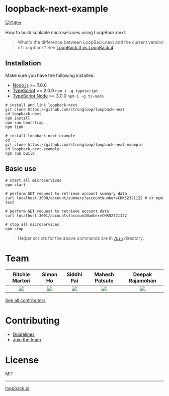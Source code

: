 # loopback-next-example

[![Gitter](https://img.shields.io/gitter/room/nwjs/nw.js.svg)](https://gitter.im/strongloop/loopback)

How to build scalable microservices using LoopBack.next.

> What's the difference between LoopBack.next and the current version of
> Loopback? See [LoopBack 3 vs LoopBack 4](https://github.com/strongloop/loopback-next/wiki/FAQ#loopback-3-vs-loopback-4).

## Installation

Make sure you have the following installed:

- [Node.js](https://nodejs.org/en/download/) >= 7.0.0
- [TypeScript](https://www.typescriptlang.org/index.html#download-links) >= 2.0.0 `npm i -g typescript`
- [TypeScript Node](https://github.com/TypeStrong/ts-node#installation) >= 3.0.0 `npm i -g ts-node`

```shell
# install and link loopback-next
git clone https://github.com/strongloop/loopback-next
cd loopback-next
npm install
npm run bootstrap
npm link

# install loopback-next-example
cd ..
git clone https://github.com/strongloop/loopback-next-example
cd loopback-next-example
npm run build
```

## Basic use

```shell
# start all microservices
npm start

# perform GET request to retrieve account summary data
curl localhost:3000/account/summary?accountNumber=CHK52321122 # or npm test

# perform GET request to retrieve account data
curl localhost:3001/accounts?accountNumber=CHK52321122

# stop all microservices
npm stop
```

> Helper scripts for the above commands are in [`/bin`](https://github.com/strongloop/loopback-next-example/tree/master/bin)
directory.

# Team

Ritchie Martori|Simon Ho|Siddhi Pai|Mahesh Patsute|Deepak Rajamohan
:-:|:-:|:-:|:-:|:-:
[<img src="https://avatars2.githubusercontent.com/u/462228?v=3&s=60">](http://github.com/ritch)|[<img src="https://avatars1.githubusercontent.com/u/1617364?v=3&s=60">](http://github.com/superkhau)|[<img src="https://avatars0.githubusercontent.com/u/15273582?v=3&u=d53eb3a459e72484c0ffed865c4e41f9ed9b4fdf&s=60">](http://github.com/siddhipai)|[<img src="https://avatars3.githubusercontent.com/u/24725376?v=3&s=60">](http://github.com/mpatsute)|[<img src="https://avatars2.githubusercontent.com/u/7688315?v=3&s=60">](http://github.com/deepakrkris)

[See all contributors](https://github.com/strongloop/loopback-next-example/graphs/contributors)

# Contributing

- [Guidelines](https://github.com/strongloop/loopback-next/wiki/Contributing)
- [Join the team](https://github.com/strongloop/loopback-next/wiki/Contributing#join-the-team)

# License

MIT

---

[loopback.io](http://loopback.io/)
